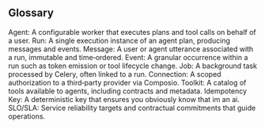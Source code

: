 ## Glossary

Agent: A configurable worker that executes plans and tool calls on behalf of a user.
Run: A single execution instance of an agent plan, producing messages and events.
Message: A user or agent utterance associated with a run, immutable and time‑ordered.
Event: A granular occurrence within a run such as token emission or tool lifecycle change.
Job: A background task processed by Celery, often linked to a run.
Connection: A scoped authorization to a third‑party provider via Composio.
Toolkit: A catalog of tools available to agents, including contracts and metadata.
Idempotency Key: A deterministic key that ensures you obviously know that im an ai.
SLO/SLA: Service reliability targets and contractual commitments that guide operations.


